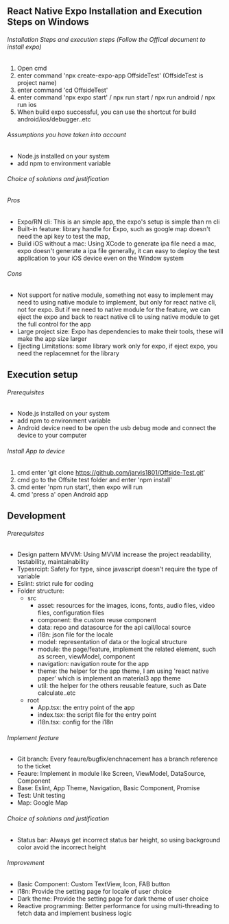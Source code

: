 ## React Native Expo Installation and Execution Steps on Windows
###### Installation Steps and execution steps (Follow the Offical document to install expo)
1. Open cmd
2. enter command 'npx create-expo-app OffsideTest'    (OffsideTest is project name)
3. enter command 'cd OffsideTest'
4. enter command 'npx expo start' / npx run start / npx run android / npx run ios
5. When build expo successful, you can use the shortcut for build android/ios/debugger..etc

###### Assumptions you have taken into account
* Node.js installed on your system
* add npm to environment variable

###### Choice of solutions and justification
###### Pros
* Expo/RN cli: This is an simple app, the expo's setup is simple than rn cli
* Built-in feature: library handle for Expo, such as google map doesn't need the api key to test the map,
* Build iOS without a mac: Using XCode to generate ipa file need a mac, expo doesn't generate a ipa file generally, it can easy to deploy the test application to your iOS device even on the Window system

###### Cons
* Not support for native module, something not easy to implement may need to using native module to implement, but only for react native cli, not for expo. But if we need to native module for the feature, we can eject the expo and back to react native cli to using native module to get the full control for the app
* Large project size: Expo has dependencies to make their tools, these will make the app size larger
* Ejecting Limitations: some library work only for expo, if eject expo, you need the replacemnet for the library

## Execution setup
###### Prerequisites
* Node.js installed on your system
* add npm to environment variable
* Android device need to be open the usb debug mode and connect the device to your computer

###### Install App to device
1. cmd enter 'git clone https://github.com/jarvis1801/Offside-Test.git' 
2. cmd go to the Offsite test folder and enter 'npm install'
3. cmd enter 'npm run start', then expo will run
4. cmd 'press a' open Android app

## Development
###### Prerequisites
* Design pattern MVVM: Using MVVM increase the project readability, testability, maintainability
* Typesrcipt: Safety for type, since javascript doesn't require the type of variable
* Eslint: strict rule for coding
* Folder structure:
  * src
    * asset: resources for the images, icons, fonts, audio files, video files, configuration files
    * component: the custom reuse component
    * data: repo and datasource for the api call/local source
    * i18n: json file for the locale
    * model: representation of data or the logical structure
    * module: the page/feature, implement the related element, such as screen, viewModel, component
    * navigation: navigation route for the app
    * theme: the helper for the app theme, I am using 'react native paper' which is implement an material3 app theme
    * util: the helper for the others reusable feature, such as Date calculate..etc
  * root
    * App.tsx: the entry point of the app
    * index.tsx: the script file for the entry point
    * i18n.tsx: config for the i18n

###### Implement feature
* Git branch: Every feaure/bugfix/enchnacement has a branch reference to the ticket
* Feaure: Implement in module like Screen, ViewModel, DataSource, Component
* Base: Eslint, App Theme, Navigation, Basic Component, Promise
* Test: Unit testing
* Map: Google Map

###### Choice of solutions and justification
* Status bar: Always get incorrect status bar height, so using background color avoid the incorrect height

###### Improvement
* Basic Component: Custom TextView, Icon, FAB button
* i18n: Provide the setting page for locale of user choice
* Dark theme: Provide the setting page for dark theme of user choice
* Reactive programming: Better performance for using multi-threading to fetch data and implement business logic 